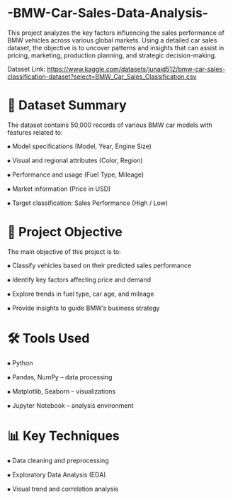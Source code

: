 # -BMW-Car-Sales-Data-Analysis-
This project analyzes the key factors influencing the sales performance of BMW vehicles across various global markets. Using a detailed car sales dataset, the objective is to uncover patterns and insights that can assist in pricing, marketing, production planning, and strategic decision-making. 

Dataset Link: https://www.kaggle.com/datasets/junaid512/bmw-car-sales-classification-dataset?select=BMW_Car_Sales_Classification.csv

# 📁 Dataset Summary

The dataset contains 50,000 records of various BMW car models with features related to:

⦁	Model specifications (Model, Year, Engine Size)

⦁	Visual and regional attributes (Color, Region)

⦁	Performance and usage (Fuel Type, Mileage)

⦁	Market information (Price in USD)

⦁	Target classification: Sales Performance (High / Low)

# 🎯 Project Objective

The main objective of this project is to:

⦁	Classify vehicles based on their predicted sales performance

⦁	Identify key factors affecting price and demand

⦁	Explore trends in fuel type, car age, and mileage

⦁	Provide insights to guide BMW’s business strategy

# 🛠️ Tools Used

⦁	Python

⦁	Pandas, NumPy – data processing

⦁	Matplotlib, Seaborn – visualizations

⦁	Jupyter Notebook – analysis environment

# 📊 Key Techniques

⦁	Data cleaning and preprocessing

⦁	Exploratory Data Analysis (EDA)

⦁	Visual trend and correlation analysis
